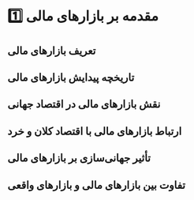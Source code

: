 # 1️⃣ مقدمه بر بازارهای مالی

## تعریف بازارهای مالی

## تاریخچه پیدایش بازارهای مالی

## نقش بازارهای مالی در اقتصاد جهانی

## ارتباط بازارهای مالی با اقتصاد کلان و خرد

## تأثیر جهانی‌سازی بر بازارهای مالی

## تفاوت بین بازارهای مالی و بازارهای واقعی
